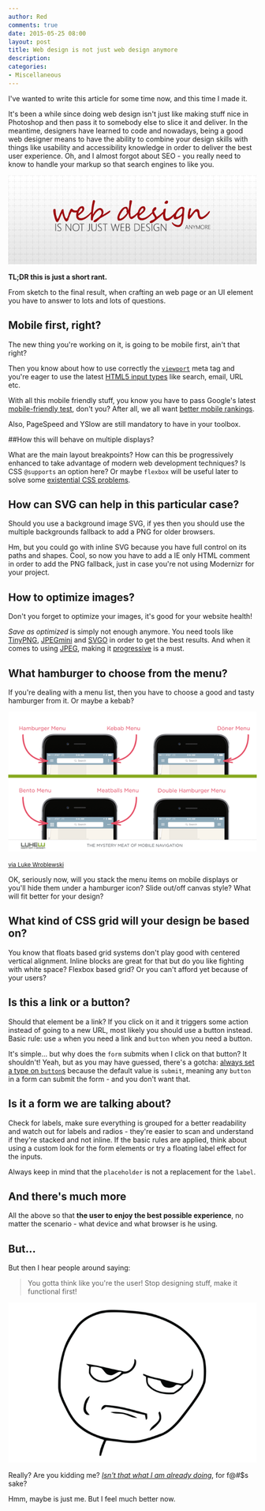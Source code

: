 ```yaml
---
author: Red
comments: true
date: 2015-05-25 08:00
layout: post
title: Web design is not just web design anymore
description: 
categories:
- Miscellaneous
---
```


I've wanted to write this article for some time now, and this time I made it. 

It's been a while since doing web design isn't just like making stuff nice in Photoshop and then pass it to somebody else to slice it and deliver. In the meantime, designers have learned to code and nowadays, being a good web designer means to have the ability to combine your design skills with things like usability and accessibility knowledge in order to deliver the best user experience. Oh, and I almost forgot about SEO - you really need to know to handle your markup so that search engines to like you.

![web design](/dist/uploads/2015/05/webdesign.png)

<!-- more -->

**TL;DR this is just a short rant.**

From sketch to the final result, when crafting an web page or an UI element you have to answer to lots and lots of questions.

## Mobile first, right?
The new thing you're working on it, is going to be mobile first, ain't that right? 

Then you know about how to use correctly the [`viewport`](http://webdesign.tutsplus.com/tutorials/quick-tip-dont-forget-the-viewport-meta-tag--webdesign-5972) meta tag and you're eager to use the latest [HTML5 input types](http://html5doctor.com/html5-forms-input-types/) like search, email, URL etc.

With all this mobile friendly stuff, you know you have to pass Google's latest [mobile-friendly test](https://www.google.com/webmasters/tools/mobile-friendly/), don't you? After all, we all want [better mobile rankings](http://www.advancedwebranking.com/blog/google-mobile-update-study/). 

Also, PageSpeed and YSlow are still mandatory to have in your toolbox. 

##How this will behave on multiple displays?

What are the main layout breakpoints? How can this be progressively enhanced to take advantage of modern web development techniques? Is CSS `@supports` an option here? Or maybe `flexbox` will be useful later to solve some [existential CSS problems](http://philipwalton.github.io/solved-by-flexbox/).

## How can SVG can help in this particular case?
Should you use a background image SVG, if yes then you should use the multiple backgrounds fallback to add a PNG for older browsers. 

Hm, but you could go with inline SVG because you have full control on its paths and shapes. Cool, so now you have to add a IE only HTML comment in order to add the PNG fallback, just in case you're not using Modernizr for your project.

## How to optimize images?

Don't you forget to optimize your images, it's good for your website health!

*Save as optimized* is simply not enough anymore. You need tools like [TinyPNG](https://tinypng.com/), [JPEGmini](http://www.jpegmini.com/) and [SVGO](https://jakearchibald.github.io/svgomg/) in order to get the best results. And when it comes to using [JPEG](http://sixrevisions.com/graphics-design/jpeg-101-a-crash-course-guide-on-jpeg/), making it [progressive](http://calendar.perfplanet.com/2012/progressive-jpegs-a-new-best-practice/) is a must.

## What hamburger to choose from the menu?

If you're dealing with a menu list, then you have to choose a good and tasty hamburger from it. Or maybe a kebab?

![web design](/dist/uploads/2015/05/mobile.png)

<small>[via Luke Wroblewski](https://twitter.com/lukew/status/591296890030915585)</small>

OK, seriously now, will you stack the menu items on mobile displays or you'll hide them under a hamburger icon? Slide out/off canvas style? What will fit better for your design?

## What kind of CSS grid will  your design be based on?
You know that floats based grid systems don't play good with centered vertical alignment. Inline blocks are great for that but do you like fighting with white space? Flexbox based grid? Or you can't afford yet because of your users?

## Is this a link or a button?
Should that element be a link? If you click on it and it triggers some action instead of going to a new URL, most likely you should use a button instead. Basic rule: use `a` when you need a link and `button` when you need a button. 

It's simple... but why does the `form` submits when I click on that button? It shouldn't! Yeah, but as you may have guessed, there's a gotcha: [always set a type on `button`s](http://wtfhtmlcss.com/#buttons-type) because the default value is `submit`, meaning any `button` in a form can submit the form - and you don't want that.


## Is it a form we are talking about? 
Check for labels, make sure everything is grouped for a better readability and watch out for labels and radios - they're easier to scan and understand if they're stacked and not inline. If the basic rules are applied, think about using a custom look for the form elements or try a floating label effect for the inputs.

Always keep in mind that the `placeholder` is not a replacement for the `label`.

## And there's much more

All the above so that **the user to enjoy the best possible experience**, no matter the scenario - what device and what browser is he using.

## But...

But then I hear people around saying: 

> You gotta think like you're the user! Stop designing stuff, make it functional first! 

![Are you kidding me?](/dist/uploads/2015/05/really.png)

Really? Are you kidding me? [*Isn't that what I am already doing*](/becoming-a-better-developer/), for f@#$s sake?

Hmm, maybe is just me. But I feel much better now.